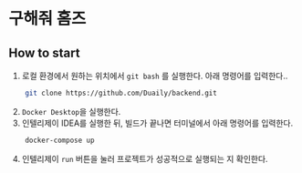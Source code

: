 # 구해줘 홈즈

## How to start

1. 로컬 환경에서 원하는 위치에서 `git bash` 를 실행한다. 아래 명령어를 입력한다..

```bash
    git clone https://github.com/Duaily/backend.git
```

2. `Docker Desktop`을 실행한다. <br/>
3. 인텔리제이 IDEA를 실행한 뒤, 빌드가 끝나면 터미널에서 아래 명령어를 입력한다.

```bash
    docker-compose up
```

4. 인텔리제이 `run` 버튼을 눌러 프로젝트가 성공적으로 실행되는 지 확인한다.
  